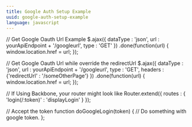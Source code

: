 ```yaml
---
title: Google Auth Setup Example
uuid: google-auth-setup-example
language: javascript
---
```


// Get Google Oauth Url Example
$.ajax({
        dataType : 'json',
        url : yourApiEndpoint + '/googleurl',
        type : 'GET'
    })
    .done(function(url) {
        window.location.href = url;
    });

// Get Google Oauth Url while override the redirectUrl
$.ajax({
        dataType : 'json',
        url : yourApiEndpoint + '/googleurl',
        type : 'GET',
        headers : {'redirectUrl' : '/someOtherPage'}
    })
    .done(function(url) {
        window.location.href = url;
    });

// If Using Backbone, your router might look like
Router.extend({
    routes : {
        'login(/:token)' : 'displayLogin'
    }
});

// Accept the token
function doGoogleLogin(token) {
    // Do something with google token.
};